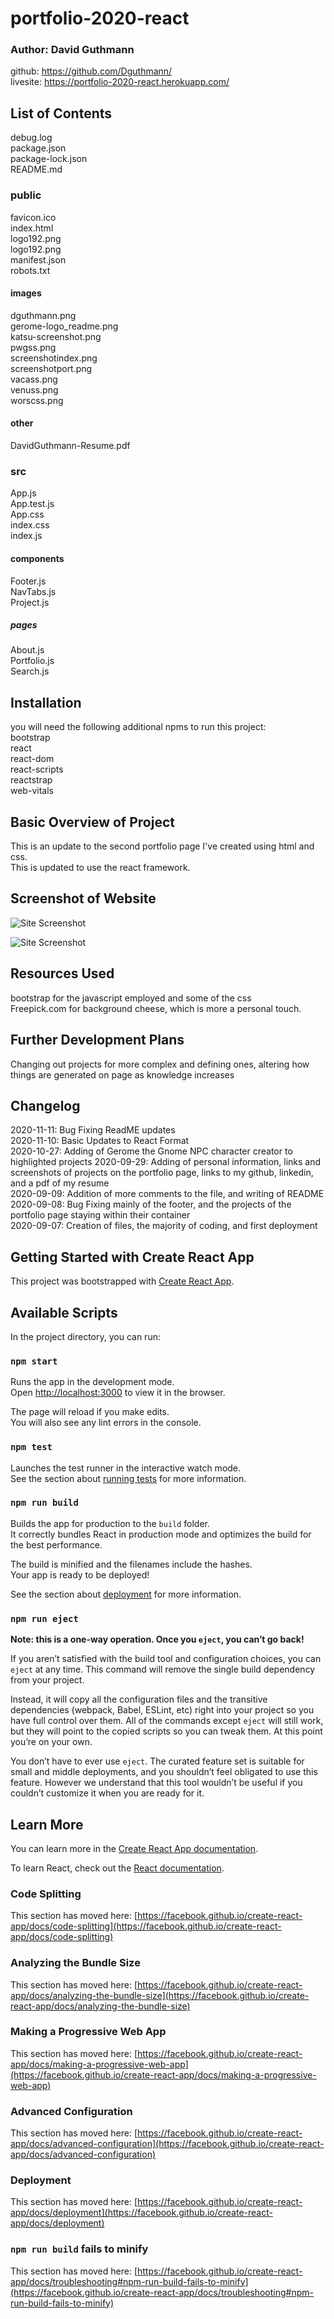 # portfolio-2020-react
### Author: David Guthmann

github: https://github.com/Dguthmann/  
livesite: https://portfolio-2020-react.herokuapp.com/

## List of Contents

debug.log  
package.json  
package-lock.json  
README.md  
### public  
favicon.ico    
index.html    
logo192.png  
logo192.png  
manifest.json  
robots.txt  
#### images
dguthmann.png  
gerome-logo_readme.png  
katsu-screenshot.png  
pwgss.png  
screenshotindex.png  
screenshotport.png  
vacass.png  
venuss.png  
worscss.png  
#### other
DavidGuthmann-Resume.pdf  
### src  
App.js  
App.test.js  
App.css  
index.css  
index.js  
#### components  
Footer.js  
NavTabs.js  
Project.js  
##### pages  
About.js  
Portfolio.js  
Search.js  

## Installation
you will need the following additional npms to run this project:  
bootstrap  
react  
react-dom  
react-scripts  
reactstrap  
web-vitals  

## Basic Overview of Project

This is an update to the second portfolio page I've created using html and css.  
This is updated to use the react framework.  

## Screenshot of Website

![Site Screenshot](public/images/screenshotindex.png)  
  
![Site Screenshot](public/images/screenshotport.png)

## Resources Used

bootstrap for the javascript employed and some of the css  
Freepick.com for background cheese, which is more a personal touch.  


## Further Development Plans

Changing out projects for more complex and defining ones, altering how things are generated on page as knowledge increases


## Changelog

2020-11-11: Bug Fixing ReadME updates  
2020-11-10: Basic Updates to React Format  
2020-10-27: Adding of Gerome the Gnome NPC character creator to highlighted projects
2020-09-29: Adding of personal information, links and screenshots of projects on the portfolio page, links to my github, linkedin, and a pdf of my resume  
2020-09-09: Addition of more comments to the file, and writing of README  
2020-09-08: Bug Fixing mainly of the footer, and the projects of the portfolio page staying within their container  
2020-09-07: Creation of files, the majority of coding, and first deployment



## Getting Started with Create React App

This project was bootstrapped with [Create React App](https://github.com/facebook/create-react-app).

## Available Scripts

In the project directory, you can run:

### `npm start`

Runs the app in the development mode.\
Open [http://localhost:3000](http://localhost:3000) to view it in the browser.

The page will reload if you make edits.\
You will also see any lint errors in the console.

### `npm test`

Launches the test runner in the interactive watch mode.\
See the section about [running tests](https://facebook.github.io/create-react-app/docs/running-tests) for more information.

### `npm run build`

Builds the app for production to the `build` folder.\
It correctly bundles React in production mode and optimizes the build for the best performance.

The build is minified and the filenames include the hashes.\
Your app is ready to be deployed!

See the section about [deployment](https://facebook.github.io/create-react-app/docs/deployment) for more information.

### `npm run eject`

**Note: this is a one-way operation. Once you `eject`, you can’t go back!**

If you aren’t satisfied with the build tool and configuration choices, you can `eject` at any time. This command will remove the single build dependency from your project.

Instead, it will copy all the configuration files and the transitive dependencies (webpack, Babel, ESLint, etc) right into your project so you have full control over them. All of the commands except `eject` will still work, but they will point to the copied scripts so you can tweak them. At this point you’re on your own.

You don’t have to ever use `eject`. The curated feature set is suitable for small and middle deployments, and you shouldn’t feel obligated to use this feature. However we understand that this tool wouldn’t be useful if you couldn’t customize it when you are ready for it.

## Learn More

You can learn more in the [Create React App documentation](https://facebook.github.io/create-react-app/docs/getting-started).

To learn React, check out the [React documentation](https://reactjs.org/).

### Code Splitting

This section has moved here: [https://facebook.github.io/create-react-app/docs/code-splitting](https://facebook.github.io/create-react-app/docs/code-splitting)

### Analyzing the Bundle Size

This section has moved here: [https://facebook.github.io/create-react-app/docs/analyzing-the-bundle-size](https://facebook.github.io/create-react-app/docs/analyzing-the-bundle-size)

### Making a Progressive Web App

This section has moved here: [https://facebook.github.io/create-react-app/docs/making-a-progressive-web-app](https://facebook.github.io/create-react-app/docs/making-a-progressive-web-app)

### Advanced Configuration

This section has moved here: [https://facebook.github.io/create-react-app/docs/advanced-configuration](https://facebook.github.io/create-react-app/docs/advanced-configuration)

### Deployment

This section has moved here: [https://facebook.github.io/create-react-app/docs/deployment](https://facebook.github.io/create-react-app/docs/deployment)

### `npm run build` fails to minify

This section has moved here: [https://facebook.github.io/create-react-app/docs/troubleshooting#npm-run-build-fails-to-minify](https://facebook.github.io/create-react-app/docs/troubleshooting#npm-run-build-fails-to-minify)
